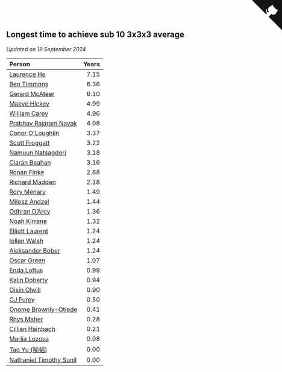 ## Longest time to achieve sub 10 3x3x3 average

*Updated on 19 September 2024*

| Person | Years |
| :--- | ---: |
| [Laurence He](https://www.worldcubeassociation.org/persons/2017HELO01) | 7.15 |
| [Ben Timmons](https://www.worldcubeassociation.org/persons/2017TIMM01) | 6.36 |
| [Gerard McAteer](https://www.worldcubeassociation.org/persons/2016MCAT01) | 6.10 |
| [Maeve Hickey](https://www.worldcubeassociation.org/persons/2017HICK06) | 4.99 |
| [William Carey](https://www.worldcubeassociation.org/persons/2019CARE02) | 4.96 |
| [Prabhav Rajaram Nayak](https://www.worldcubeassociation.org/persons/2019NAYA01) | 4.08 |
| [Conor O'Loughlin](https://www.worldcubeassociation.org/persons/2018OLOU01) | 3.37 |
| [Scott Froggatt](https://www.worldcubeassociation.org/persons/2019FROG01) | 3.22 |
| [Namuun Natsagdorj](https://www.worldcubeassociation.org/persons/2019NATS02) | 3.18 |
| [Ciarán Beahan](https://www.worldcubeassociation.org/persons/2012BEAH01) | 3.16 |
| [Ronan Finke](https://www.worldcubeassociation.org/persons/2021FINK02) | 2.68 |
| [Richard Madden](https://www.worldcubeassociation.org/persons/2017MADD04) | 2.18 |
| [Rory Menary](https://www.worldcubeassociation.org/persons/2022MENA01) | 1.49 |
| [Miłosz Andzel](https://www.worldcubeassociation.org/persons/2022ANDZ01) | 1.44 |
| [Odhran D’Arcy](https://www.worldcubeassociation.org/persons/2023DARC01) | 1.36 |
| [Noah Kirrane](https://www.worldcubeassociation.org/persons/2022KIRR02) | 1.32 |
| [Elliott Laurent](https://www.worldcubeassociation.org/persons/2022LAUR09) | 1.24 |
| [Iollan Walsh](https://www.worldcubeassociation.org/persons/2021WALS03) | 1.24 |
| [Aleksander Bober](https://www.worldcubeassociation.org/persons/2022BOBE02) | 1.24 |
| [Oscar Green](https://www.worldcubeassociation.org/persons/2022GREE14) | 1.07 |
| [Enda Loftus](https://www.worldcubeassociation.org/persons/2021LOFT01) | 0.99 |
| [Kalin Doherty](https://www.worldcubeassociation.org/persons/2021DOHE02) | 0.94 |
| [Oisín Olwill](https://www.worldcubeassociation.org/persons/2023OLWI01) | 0.90 |
| [CJ Furey](https://www.worldcubeassociation.org/persons/2022FURE01) | 0.50 |
| [Onome Brownly-Otiede](https://www.worldcubeassociation.org/persons/2023BROW36) | 0.41 |
| [Rhys Maher](https://www.worldcubeassociation.org/persons/2022MAHE05) | 0.28 |
| [Cillian Hainbach](https://www.worldcubeassociation.org/persons/2022HAIN04) | 0.21 |
| [Mariia Lozova](https://www.worldcubeassociation.org/persons/2024LOZO01) | 0.08 |
| [Tao Yu (喻韬)](https://www.worldcubeassociation.org/persons/2012YUTA01) | 0.00 |
| [Nathaniel Timothy Sunil](https://www.worldcubeassociation.org/persons/2022SUNI01) | 0.00 |


<a href="https://github.com/simonkellly/wca_statistics_ireland" class="github-corner" aria-label="View source on Github"><svg width="80" height="80" viewBox="0 0 250 250" style="fill:#151513; color:#fff; position: absolute; top: 0; border: 0; right: 0;" aria-hidden="true"><path d="M0,0 L115,115 L130,115 L142,142 L250,250 L250,0 Z"></path><path d="M128.3,109.0 C113.8,99.7 119.0,89.6 119.0,89.6 C122.0,82.7 120.5,78.6 120.5,78.6 C119.2,72.0 123.4,76.3 123.4,76.3 C127.3,80.9 125.5,87.3 125.5,87.3 C122.9,97.6 130.6,101.9 134.4,103.2" fill="currentColor" style="transform-origin: 130px 106px;" class="octo-arm"></path><path d="M115.0,115.0 C114.9,115.1 118.7,116.5 119.8,115.4 L133.7,101.6 C136.9,99.2 139.9,98.4 142.2,98.6 C133.8,88.0 127.5,74.4 143.8,58.0 C148.5,53.4 154.0,51.2 159.7,51.0 C160.3,49.4 163.2,43.6 171.4,40.1 C171.4,40.1 176.1,42.5 178.8,56.2 C183.1,58.6 187.2,61.8 190.9,65.4 C194.5,69.0 197.7,73.2 200.1,77.6 C213.8,80.2 216.3,84.9 216.3,84.9 C212.7,93.1 206.9,96.0 205.4,96.6 C205.1,102.4 203.0,107.8 198.3,112.5 C181.9,128.9 168.3,122.5 157.7,114.1 C157.9,116.9 156.7,120.9 152.7,124.9 L141.0,136.5 C139.8,137.7 141.6,141.9 141.8,141.8 Z" fill="currentColor" class="octo-body"></path></svg></a><style>.github-corner:hover .octo-arm{animation:octocat-wave 560ms ease-in-out}@keyframes octocat-wave{0%,100%{transform:rotate(0)}20%,60%{transform:rotate(-25deg)}40%,80%{transform:rotate(10deg)}}@media (max-width:500px){.github-corner:hover .octo-arm{animation:none}.github-corner .octo-arm{animation:octocat-wave 560ms ease-in-out}}</style>

